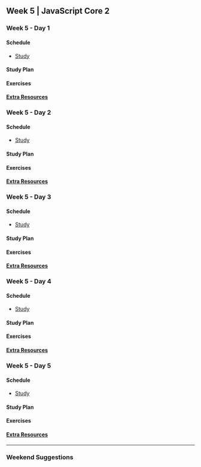## Week 5 | JavaScript Core 2

### Week 5 - Day 1

  #### Schedule

  - [Study]()

  #### Study Plan

  #### Exercises

  #### [Extra Resources](week05/EXTRAS.md)

### Week 5 - Day 2

  #### Schedule

  - [Study]()

  #### Study Plan

  #### Exercises

  #### [Extra Resources](week05/EXTRAS.md)

### Week 5 - Day 3

  #### Schedule

  - [Study]()

  #### Study Plan

  #### Exercises

  #### [Extra Resources](week05/EXTRAS.md)

### Week 5 - Day 4

  #### Schedule

  - [Study]()

  #### Study Plan

  #### Exercises

  #### [Extra Resources](week05/EXTRAS.md)

### Week 5 - Day 5

  #### Schedule

  - [Study]()

  #### Study Plan

  #### Exercises

  #### [Extra Resources](week05/EXTRAS.md#day-05)

---

### Weekend Suggestions